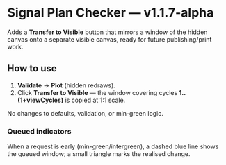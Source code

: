 # Signal Plan Checker — v1.1.7-alpha
Adds a **Transfer to Visible** button that mirrors a window of the hidden canvas onto a separate visible canvas, ready for future publishing/print work.

## How to use
1) **Validate** → **Plot** (hidden redraws).
2) Click **Transfer to Visible** — the window covering cycles **1..(1+viewCycles)** is copied at 1:1 scale.

No changes to defaults, validation, or min-green logic.


### Queued indicators
When a request is early (min-green/intergreen), a dashed blue line shows the queued window; a small triangle marks the realised change.
